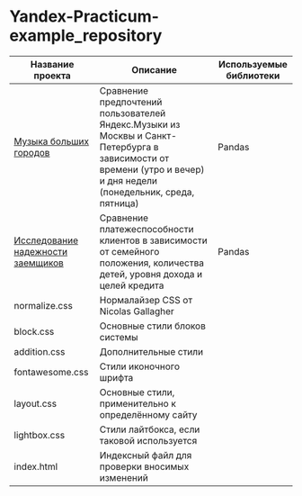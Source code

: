 # Yandex-Practicum-example_repository
Название проекта  |Описание|Используемые библиотеки
----------------|-----------------|----
[Музыка больших городов](https://github.com/SvetlanaAlekseevaa/Yandex-Practicum-example_repository/tree/main/music_of_big_city)          |Сравнение предпочтений пользователей Яндекс.Музыки из Москвы и Санкт-Петербурга в зависимости от времени (утро и вечер) и дня недели (понедельник, среда, пятница) |Pandas
[Исследование надежности заемщиков](https://github.com/SvetlanaAlekseevaa/Yandex-Practicum-example_repository/tree/main/reliabillity_of_borrowers)       |Сравнение платежеспособности клиентов в зависимости от семейного положения, количества детей, уровня дохода и целей кредита |Pandas
normalize.css   | Нормалайзер CSS от Nicolas Gallagher
block.css       | Основные стили блоков системы
addition.css    | Дополнительные стили
fontawesome.css | Стили иконочного шрифта
layout.css      | Основные стили, применительно к определённому сайту
lightbox.css    | Стили лайтбокса, если таковой используется
index.html      | Индексный файл для проверки вносимых изменений
